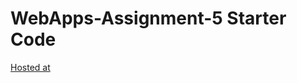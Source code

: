 # WebApps-Assignment-5 Starter Code
[Hosted at](https://github.com/44-563-WebApps-F21/webapps-s21-assignment-5-Govind2003.git)
